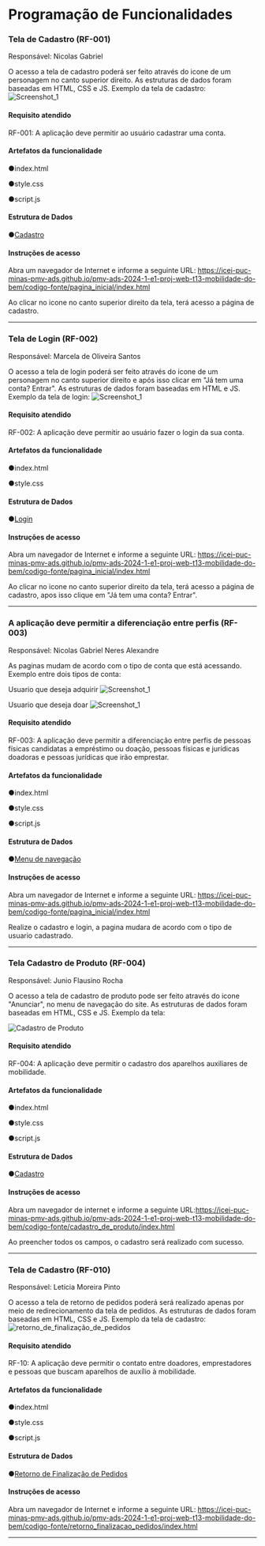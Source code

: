# Programação de Funcionalidades



### Tela de Cadastro (RF-001)
Responsável: Nicolas Gabriel

O acesso a tela de cadastro poderá ser feito através do icone de um personagem no canto superior direito. As estruturas de dados foram baseadas em HTML, CSS e JS.
Exemplo da tela de cadastro: 
![Screenshot_1](https://github.com/ICEI-PUC-Minas-PMV-ADS/pmv-ads-2024-1-e1-proj-web-t13-mobilidade-do-bem/assets/110619692/7189a0d9-9374-4fd3-a29f-fd997b78ab99)

#### Requisito atendido

RF-001:	A aplicação deve permitir ao usuário cadastrar uma conta.


#### Artefatos da funcionalidade

●index.html

●style.css

●script.js

#### Estrutura de Dados

●[Cadastro](https://github.com/ICEI-PUC-Minas-PMV-ADS/pmv-ads-2024-1-e1-proj-web-t13-mobilidade-do-bem/tree/main/codigo-fonte/pagina_cadastro)

#### Instruções de acesso

Abra um navegador de Internet e informe a seguinte URL: https://icei-puc-minas-pmv-ads.github.io/pmv-ads-2024-1-e1-proj-web-t13-mobilidade-do-bem/codigo-fonte/pagina_inicial/index.html

Ao clicar no icone no canto superior direito da tela, terá acesso a página de cadastro.

<hr>

### Tela de Login (RF-002)
Responsável: Marcela de Oliveira Santos

O acesso a tela de login poderá ser feito através do icone de um personagem no canto superior direito e após isso clicar em "Já tem uma conta? Entrar". As estruturas de dados foram baseadas em HTML e JS.
Exemplo da tela de login: 
![Screenshot_1](https://github.com/ICEI-PUC-Minas-PMV-ADS/pmv-ads-2024-1-e1-proj-web-t13-mobilidade-do-bem/assets/110619692/13ed7ebf-1487-4f10-b9a5-5c532f52dfe2)


#### Requisito atendido

RF-002:	A aplicação deve permitir ao usuário fazer o login da sua conta.


#### Artefatos da funcionalidade

●index.html

●style.css


#### Estrutura de Dados

●[Login](https://github.com/ICEI-PUC-Minas-PMV-ADS/pmv-ads-2024-1-e1-proj-web-t13-mobilidade-do-bem/tree/main/codigo-fonte/pagina_login)

#### Instruções de acesso

Abra um navegador de Internet e informe a seguinte URL: https://icei-puc-minas-pmv-ads.github.io/pmv-ads-2024-1-e1-proj-web-t13-mobilidade-do-bem/codigo-fonte/pagina_inicial/index.html

Ao clicar no icone no canto superior direito da tela, terá acesso a página de cadastro, apos isso clique em "Já tem uma conta? Entrar".


<hr>

### A aplicação deve permitir a diferenciação entre perfis (RF-003)
Responsável: Nicolas Gabriel Neres Alexandre

As paginas mudam de acordo com o tipo de conta que está acessando.
Exemplo entre dois tipos de conta:

Usuario que deseja adquirir
![Screenshot_1](https://github.com/ICEI-PUC-Minas-PMV-ADS/pmv-ads-2024-1-e1-proj-web-t13-mobilidade-do-bem/assets/110619692/d2c6d801-1a07-4166-8356-af3f43c8628c)

Usuario que deseja doar
![Screenshot_1](https://github.com/ICEI-PUC-Minas-PMV-ADS/pmv-ads-2024-1-e1-proj-web-t13-mobilidade-do-bem/assets/110619692/6465e13a-45b0-469d-98ee-fd822662dbe6)


#### Requisito atendido

RF-003:	A aplicação deve permitir a diferenciação entre perfis de pessoas físicas candidatas a empréstimo ou doação, pessoas físicas e jurídicas doadoras e pessoas jurídicas que irão emprestar.


#### Artefatos da funcionalidade

●index.html

●style.css

●script.js

#### Estrutura de Dados

●[Menu de navegação](https://github.com/ICEI-PUC-Minas-PMV-ADS/pmv-ads-2024-1-e1-proj-web-t13-mobilidade-do-bem/tree/main/codigo-fonte/menu_navegacao)

#### Instruções de acesso

Abra um navegador de Internet e informe a seguinte URL: https://icei-puc-minas-pmv-ads.github.io/pmv-ads-2024-1-e1-proj-web-t13-mobilidade-do-bem/codigo-fonte/pagina_inicial/index.html

Realize o cadastro e login, a pagina mudara de acordo com o tipo de usuario cadastrado.

<hr>

### Tela Cadastro de Produto (RF-004)
Responsável: Junio Flausino Rocha

O acesso a tela de cadastro de produto pode ser feito através do icone "Anunciar", no menu de navegação do site. As estruturas de dados foram baseadas em HTML, CSS e JS.
Exemplo da tela: 

![Cadastro de Produto](https://github.com/ICEI-PUC-Minas-PMV-ADS/pmv-ads-2024-1-e1-proj-web-t13-mobilidade-do-bem/assets/164429443/4bf18755-9bf1-4550-be22-046601f6eaf4)



#### Requisito atendido

RF-004:	A aplicação deve permitir o cadastro dos aparelhos auxiliares de mobilidade.


#### Artefatos da funcionalidade

●index.html

●style.css

●script.js

#### Estrutura de Dados

●[Cadastro](https://github.com/ICEI-PUC-Minas-PMV-ADS/pmv-ads-2024-1-e1-proj-web-t13-mobilidade-do-bem/tree/main/codigo-fonte/cadastro_de_produto)

#### Instruções de acesso

Abra um navegador de internet e informe a seguinte URL:https://icei-puc-minas-pmv-ads.github.io/pmv-ads-2024-1-e1-proj-web-t13-mobilidade-do-bem/codigo-fonte/cadastro_de_produto/index.html

Ao preencher todos os campos, o cadastro será realizado com sucesso.

<hr>

### Tela de Cadastro (RF-010)
Responsável: Letícia Moreira Pinto

O acesso a tela de retorno de pedidos  poderá será realizado apenas por meio de redirecionamento da tela de pedidos. As estruturas de dados foram baseadas em HTML, CSS e JS.
Exemplo da tela de cadastro: 
![retorno_de_finalização_de_pedidos](https://github.com/ICEI-PUC-Minas-PMV-ADS/pmv-ads-2024-1-e1-proj-web-t13-mobilidade-do-bem/assets/142820647/e4b4c093-de29-46aa-b252-fa2eddbe4df1)

#### Requisito atendido

RF-10:	A aplicação deve permitir o contato entre doadores, emprestadores e pessoas que buscam aparelhos de auxílio à mobilidade.

#### Artefatos da funcionalidade

●index.html

●style.css

●script.js

#### Estrutura de Dados

●[Retorno de Finalização de Pedidos](https://github.com/ICEI-PUC-Minas-PMV-ADS/pmv-ads-2024-1-e1-proj-web-t13-mobilidade-do-bem/tree/main/codigo-fonte/retorno_finalizacao_pedidos)

#### Instruções de acesso

Abra um navegador de Internet e informe a seguinte URL: https://icei-puc-minas-pmv-ads.github.io/pmv-ads-2024-1-e1-proj-web-t13-mobilidade-do-bem/codigo-fonte/retorno_finalizacao_pedidos/index.html

<hr>

